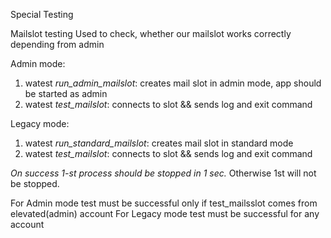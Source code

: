 Special Testing

Mailslot testing
Used to check, whether our mailslot works correctly depending from admin

Admin mode:

1. watest _run_admin_mailslot_: creates mail slot in admin mode, app should be started as admin
2. watest _test_mailslot_: connects to slot && sends log and exit command

Legacy mode:

1. watest _run_standard_mailslot_: creates mail slot in standard mode
2. watest _test_mailslot_: connects to slot && sends log and exit command

_On success 1-st process should be stopped in 1 sec._
Otherwise 1st will not be stopped.

For Admin mode test must be successful only if test_mailsslot comes from elevated(admin) account
For Legacy mode test must be successful for any account

